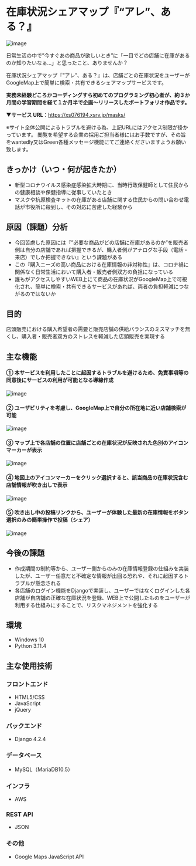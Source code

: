 # 在庫状況シェアマップ『“アレ”、ある？』
![image](https://github.com/Rie0716/map_mask/assets/137138199/a423f6de-fa84-4c91-bd82-a82c48310dd0)

日常生活の中で”今すぐあの商品が欲しいとき”に「一目でどの店舗に在庫があるのか知りたいなぁ…」と思ったこと、ありませんか？

在庫状況シェアマップ『“アレ”、ある？』は、店舗ごとの在庫状況をユーザーがGoogleMap上で簡単に検索・共有できるシェアマップサービスです。

**実務未経験どころかコーディングすら初めてのプログラミング初心者が、約３か月間の学習期間を経て１か月半で企画〜リリースしたポートフォリオ作品です。**

▼**サービス URL**：https://xs076194.xsrv.jp/masks/

※サイト全体公開によるトラブルを避ける為、上記URLにはアクセス制限が掛かっています。
閲覧を希望する企業の採用ご担当者様にはお手数ですが、その旨をwantedly又はGreen各種メッセージ機能にてご連絡くださいますようお願い致します。

## きっかけ（いつ・何が起きたか）
- 新型コロナウイルス感染症感染拡大時期に、当時行政保健師として住民からの健康相談や保健指導に従事していたとき
- マスクや抗原検査キットの在庫がある店舗に関する住民からの問い合わせ電話が市役所に殺到し、その対応に苦慮した経験から

## 原因（課題）分析
- 今回苦慮した原因には『”必要な商品がどの店舗に在庫があるのか”を販売者側は自分の店舗であれば把握できるが、購入者側がアナログな手段（電話・来店）でしか把握できない』という課題がある
- この『購入ニーズの高い商品における在庫情報の非対称性』は、コロナ禍に関係なく日常生活において購入者・販売者側双方の負担になっている
- 誰もがアクセスしやすいWEB上にて商品の在庫状況がGoogleMap上で可視化され、簡単に検索・共有できるサービスがあれば、両者の負担軽減につながるのではないか

## 目的
店頭販売における購入希望者の需要と販売店舗の供給バランスのミスマッチを無くし、購入者・販売者双方のストレスを軽減した店頭販売を実現する

## 主な機能
#### ①	本サービスを利用したことに起因するトラブルを避けるため、免責事項等の同意後にサービスの利用が可能となる導線作成
![image](https://github.com/Rie0716/map_mask/assets/137138199/25b5039e-0caf-428a-a7b1-149864d382b3)

#### ②	ユーザビリティを考慮し、GoogleMap上で自分の所在地に近い店舗検索が可能
![image](https://github.com/Rie0716/map_mask/assets/137138199/6bb9ce82-18ad-4a97-a5c5-0eefcfea45eb)

#### ③	マップ上で各店舗の位置に店舗ごとの在庫状況が反映された色別のアイコンマーカーが表示
![image](https://github.com/Rie0716/map_mask/assets/137138199/2ca04f8e-e6df-4673-9f2b-7abd47f10737)

#### ④	地図上のアイコンマーカーをクリック選択すると、該当商品の在庫状況含む店舗情報が吹き出しで表示
![image](https://github.com/Rie0716/map_mask/assets/137138199/1e229a9e-8645-423f-b7d6-4e779691a843)

#### ⑤ 吹き出し中の投稿リンクから、ユーザーが体験した最新の在庫情報をボタン選択のみの簡単操作で投稿（シェア）
![image](https://github.com/Rie0716/map_mask/assets/137138199/daa9a594-6031-4ec6-9bea-0ee6375bdfc7)

## 今後の課題
- 作成期間の制約等から、ユーザー側からのみの在庫情報登録の仕組みを実装したが、ユーザー任意だと不確定な情報が出回る恐れや、それに起因するトラブルが懸念される
- 各店舗のログイン機能をDjangoで実装し、ユーザーではなくログインした各店舗が自店舗の正確な在庫状況を登録、WEB上で公開したものをユーザーが利用する仕組みにすることで、リスクマネジメントを強化する

## 環境
- Windows 10
- Python 3.11.4

## 主な使用技術
### フロントエンド
- HTML5/CSS
- JavaScript
- jQuery

### バックエンド
- Django 4.2.4

### データベース
- MySQL（MariaDB10.5）

### インフラ
- AWS

### REST API
- JSON

### その他
- Google Maps JavaScript API
